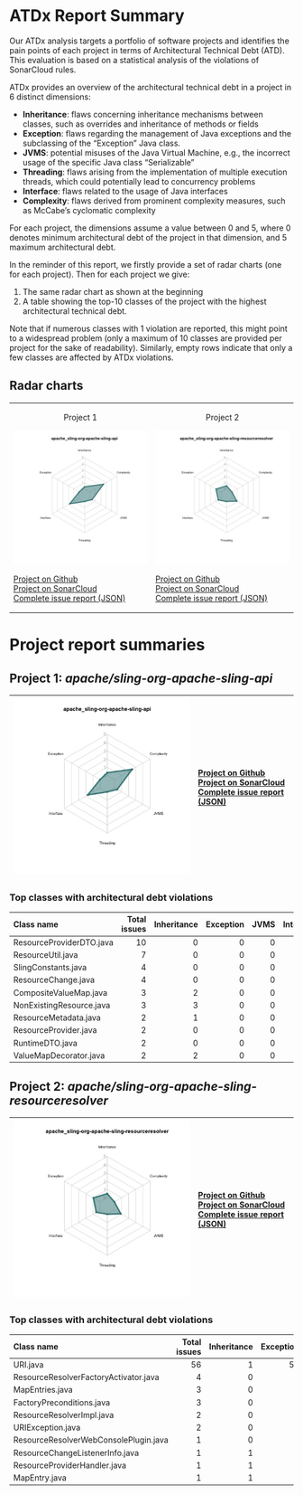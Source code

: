 # ATDx Report Summary
Our ATDx analysis targets a portfolio of software projects and identifies the pain points of each project in terms of Architectural Technical Debt (ATD). This evaluation is based on a statistical analysis of the violations of SonarCloud rules.

ATDx provides an overview of the architectural technical debt in a project  in 6 distinct dimensions:
* **Inheritance**: flaws concerning inheritance mechanisms between classes, such as overrides and inheritance of methods or fields
* **Exception**: flaws regarding the management of Java exceptions and the subclassing of the “Exception” Java class.
* **JVMS**: potential misuses of the Java Virtual Machine, e.g., the incorrect usage of the specific Java class “Serializable”
* **Threading**: flaws arising from the implementation of multiple execution threads, which could potentially lead to concurrency problems
* **Interface**: flaws related to the usage of Java interfaces
* **Complexity**: flaws derived from prominent complexity measures, such as McCabe’s cyclomatic complexity

For each project, the dimensions assume a value between 0 and 5, where 0 denotes minimum architectural debt of the project in that dimension, and 5 maximum architectural debt.

In the reminder of this report, we firstly provide a set of radar charts (one for each project). Then for each project we give:
1. The same radar chart as shown at the beginning
2. A table showing the top-10 classes of the project with the highest architectural technical debt.

Note that if numerous classes with 1 violation are reported, this might point to a widespread problem (only a maximum of 10 classes are provided per project for the sake of readability). Similarly, empty rows indicate that only a few classes are affected by ATDx violations.

## Radar charts
|||
|-|-|
|<p align="center">Project 1</p><img src="https://github.com/robertoverdecchia/ATDx_report_sandbox/blob/master/plots/apache_sling-org-apache-sling-api.jpg"/> <p style="text-align:left">[Project on Github](https://github.com/apache/sling-org-apache-sling-api) <br> [Project on SonarCloud ](https://sonarcloud.io/dashboard?id=apache_sling-org-apache-sling-api) <br> [Complete issue report (JSON)](https://github.com/robertoverdecchia/ATDx_report_sandbox/blob/master/jsons/apache_sling-org-apache-sling-api.json)</p>|<p align="center">Project 2</p><img src="https://github.com/robertoverdecchia/ATDx_report_sandbox/blob/master/plots/apache_sling-org-apache-sling-resourceresolver.jpg"/> <p style="text-align:left">[Project on Github](https://github.com/apache/sling-org-apache-sling-resourceresolver) <br> [Project on SonarCloud ](https://sonarcloud.io/dashboard?id=apache_sling-org-apache-sling-resourceresolver) <br> [Complete issue report (JSON)](https://github.com/robertoverdecchia/ATDx_report_sandbox/blob/master/jsons/apache_sling-org-apache-sling-resourceresolver.json)</p>
# Project report summaries
## Project 1: _apache/sling-org-apache-sling-api_
|<img src="https://github.com/robertoverdecchia/ATDx_report_sandbox/blob/master/plots/apache_sling-org-apache-sling-api.jpg"/>|<p style="text-align:left">[Project on Github](https://github.com/apache/sling-org-apache-sling-api) <br> [Project on SonarCloud ](https://sonarcloud.io/dashboard?id=apache_sling-org-apache-sling-api) <br> [Complete issue report (JSON)](https://github.com/robertoverdecchia/ATDx_report_sandbox/blob/master/jsons/apache_sling-org-apache-sling-api.json)</p>
|-|-|
### Top classes with architectural debt violations
| Class name               |   Total issues |   Inheritance |   Exception |   JVMS |   Interface |   Threading |   Complexity | Fully qualified class name                                                       |
|:-------------------------|---------------:|--------------:|------------:|-------:|------------:|------------:|-------------:|:---------------------------------------------------------------------------------|
| ResourceProviderDTO.java |             10 |             0 |           0 |      0 |          10 |           0 |            0 | src/main/java/org/apache/sling/api/resource/runtime/dto/ResourceProviderDTO.java |
| ResourceUtil.java        |              7 |             0 |           0 |      0 |           7 |           0 |            0 | src/main/java/org/apache/sling/api/resource/ResourceUtil.java                    |
| SlingConstants.java      |              4 |             0 |           0 |      0 |           4 |           0 |            0 | src/main/java/org/apache/sling/api/SlingConstants.java                           |
| ResourceChange.java      |              4 |             0 |           0 |      0 |           4 |           0 |            0 | src/main/java/org/apache/sling/api/resource/observation/ResourceChange.java      |
| CompositeValueMap.java   |              3 |             2 |           0 |      0 |           1 |           0 |            0 | src/main/java/org/apache/sling/api/wrappers/CompositeValueMap.java               |
| NonExistingResource.java |              3 |             3 |           0 |      0 |           0 |           0 |            0 | src/main/java/org/apache/sling/api/resource/NonExistingResource.java             |
| ResourceMetadata.java    |              2 |             1 |           0 |      0 |           1 |           0 |            0 | src/main/java/org/apache/sling/api/resource/ResourceMetadata.java                |
| ResourceProvider.java    |              2 |             0 |           0 |      0 |           2 |           0 |            0 | src/main/java/org/apache/sling/api/resource/ResourceProvider.java                |
| RuntimeDTO.java          |              2 |             0 |           0 |      0 |           2 |           0 |            0 | src/main/java/org/apache/sling/api/resource/runtime/dto/RuntimeDTO.java          |
| ValueMapDecorator.java   |              2 |             2 |           0 |      0 |           0 |           0 |            0 | src/main/java/org/apache/sling/api/wrappers/ValueMapDecorator.java               |

## Project 2: _apache/sling-org-apache-sling-resourceresolver_
|<img src="https://github.com/robertoverdecchia/ATDx_report_sandbox/blob/master/plots/apache_sling-org-apache-sling-resourceresolver.jpg"/>|<p style="text-align:left">[Project on Github](https://github.com/apache/sling-org-apache-sling-resourceresolver) <br> [Project on SonarCloud ](https://sonarcloud.io/dashboard?id=apache_sling-org-apache-sling-resourceresolver) <br> [Complete issue report (JSON)](https://github.com/robertoverdecchia/ATDx_report_sandbox/blob/master/jsons/apache_sling-org-apache-sling-resourceresolver.json)</p>
|-|-|
### Top classes with architectural debt violations
| Class name                            |   Total issues |   Inheritance |   Exception |   JVMS |   Interface |   Threading |   Complexity | Fully qualified class name                                                                         |
|:--------------------------------------|---------------:|--------------:|------------:|-------:|------------:|------------:|-------------:|:---------------------------------------------------------------------------------------------------|
| URI.java                              |             56 |             1 |          54 |      0 |           1 |           0 |            0 | src/main/java/org/apache/sling/resourceresolver/impl/helper/URI.java                               |
| ResourceResolverFactoryActivator.java |              4 |             0 |           0 |      0 |           4 |           0 |            0 | src/main/java/org/apache/sling/resourceresolver/impl/ResourceResolverFactoryActivator.java         |
| MapEntries.java                       |              3 |             0 |           3 |      0 |           0 |           0 |            0 | src/main/java/org/apache/sling/resourceresolver/impl/mapping/MapEntries.java                       |
| FactoryPreconditions.java             |              3 |             0 |           0 |      0 |           3 |           0 |            0 | src/main/java/org/apache/sling/resourceresolver/impl/FactoryPreconditions.java                     |
| ResourceResolverImpl.java             |              2 |             0 |           2 |      0 |           0 |           0 |            0 | src/main/java/org/apache/sling/resourceresolver/impl/ResourceResolverImpl.java                     |
| URIException.java                     |              2 |             0 |           2 |      0 |           0 |           0 |            0 | src/main/java/org/apache/sling/resourceresolver/impl/helper/URIException.java                      |
| ResourceResolverWebConsolePlugin.java |              1 |             0 |           1 |      0 |           0 |           0 |            0 | src/main/java/org/apache/sling/resourceresolver/impl/console/ResourceResolverWebConsolePlugin.java |
| ResourceChangeListenerInfo.java       |              1 |             1 |           0 |      0 |           0 |           0 |            0 | src/main/java/org/apache/sling/resourceresolver/impl/observation/ResourceChangeListenerInfo.java   |
| ResourceProviderHandler.java          |              1 |             1 |           0 |      0 |           0 |           0 |            0 | src/main/java/org/apache/sling/resourceresolver/impl/providers/ResourceProviderHandler.java        |
| MapEntry.java                         |              1 |             1 |           0 |      0 |           0 |           0 |            0 | src/main/java/org/apache/sling/resourceresolver/impl/mapping/MapEntry.java                         |

